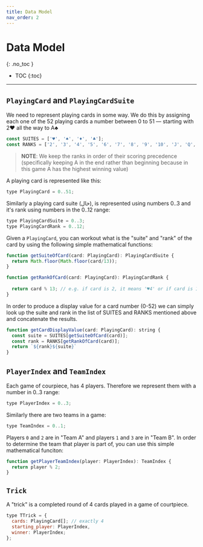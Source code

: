 ```yaml
---
title: Data Model
nav_order: 2
---
```


# Data Model
{: .no_toc }

- TOC
{:toc}

---

## `PlayingCard` and `PlayingCardSuite`

We need to represent playing cards in some way.
We do this by assigning each one of the 52 playing cards a number between 0 to 51 — starting with 2♥ all the way to A♣

```js
const SUITES = ['♥', '♠', '♦', '♣'];
const RANKS = ['2', '3', '4', '5', '6', '7', '8', '9', '10', 'J', 'Q', 'K', 'A'];
```

> **NOTE**: We keep the ranks in order of their scoring precedence (specifically keeping A in the end rather than beginning because in this game A has the highest winning value)

A playing card is represented like this:

```js
type PlayingCard = 0..51;
```

Similarly a playing card suite (خال), is represented using numbers 0..3 and it's rank using numbers in the 0..12 range:

```js
type PlayingCardSuite = 0..3;
type PlayingCardRank = 0..12;
```

Given a `PlayingCard`, you can workout what is the "suite" and "rank" of the card by using the following simple mathematical functions:


```js
function getSuiteOfCard(card: PlayingCard): PlayingCardSuite {
  return Math.floor(Math.floor(card/13));
}

function getRankOfCard(card: PlayingCard): PlayingCardRank {
  
  return card % 13; // e.g. if card is 2, it means '♥4' or if card is 13, it means '♠2'
}
```

In order to produce a display value for a card number (0-52) we can simply look up the suite and rank in the list of SUITES and RANKS mentioned above and concatenate the results.

```js
function getCardDisplayValue(card: PlayingCard): string {
  const suite = SUITES[getSuiteOfCard(card)];
  const rank = RANKS[getRankOfCard(card)];
  return `${rank}${suite}`
}
```

## `PlayerIndex` and `TeamIndex`

Each game of courpiece, has 4 players. Therefore we represent them with a number in 0..3 range:

```js
type PlayerIndex = 0..3;
```

Similarly there are two teams in a game:

```js
type TeamIndex = 0..1;
```

Players `0` and `2` are in "Team A" and players `1` and `3` are in "Team B". In order to determine the team that player is part of, you can use this simple mathematical funciton:


```js
function getPlayerTeamIndex(player: PlayerIndex): TeamIndex {
  return player % 2;
}
```

## `Trick`

A "trick" is a completed round of 4 cards played in a game of courtpiece.

```js
type TTrick = {
  cards: PlayingCard[]; // exactly 4
  starting_player: PlayerIndex,
  winner: PlayerIndex;
};
```

